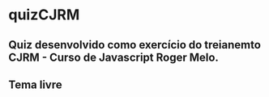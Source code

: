 # quizCJRM

## Quiz desenvolvido como exercício do treianemto CJRM - Curso de Javascript Roger Melo.
## Tema livre
